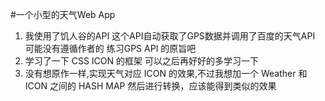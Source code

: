 #一个小型的天气Web App
1. 我使用了饥人谷的API 这个API自动获取了GPS数据并调用了百度的天气API 可能没有遵循作者的 练习GPS API 的原旨吧
2. 学习了一下 CSS ICON 的框架 可以之后再好好的多学习一下
3. 没有想原作一样,实现天气对应 ICON 的效果,不过我想加一个 Weather 和 ICON 之间的 HASH MAP 然后进行转换，应该能得到类似的效果